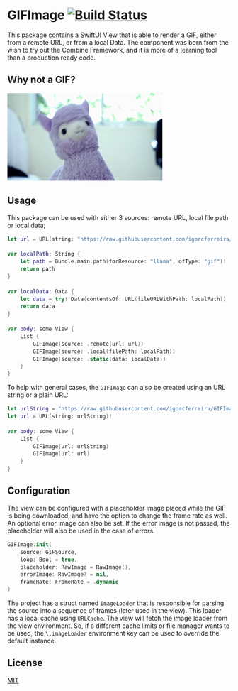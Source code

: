 # GIFImage [![Build Status](https://app.bitrise.io/app/d733d1c0249a401a/status.svg?token=4LmnxZKU0GgcdG6IehKB0Q&branch=main)](https://app.bitrise.io/app/d733d1c0249a401a)

This package contains a SwiftUI View that is able to render a GIF, either from a remote URL, or from a local Data. The component was born from the wish to try out the Combine Framework, and it is more of a learning tool than a production ready code.

## Why not a GIF?

![Hipster LLama](Tests/test.gif)

## Usage

This package can be used with either 3 sources: remote URL, local file path or local data;

```swift
let url = URL(string: "https://raw.githubusercontent.com/igorcferreira/GIFImage/main/Tests/test.gif")!

var localPath: String {
	let path = Bundle.main.path(forResource: "llama", ofType: "gif")!
	return path
}

var localData: Data {
    let data = try! Data(contentsOf: URL(fileURLWithPath: localPath))
    return data
}

var body: some View {
    List {
        GIFImage(source: .remote(url: url))
        GIFImage(source: .local(filePath: localPath))
        GIFImage(source: .static(data: localData))
    }
}
```

To help with general cases, the `GIFImage` can also be created using an URL string or a plain URL:

```swift
let urlString = "https://raw.githubusercontent.com/igorcferreira/GIFImage/main/Tests/test.gif"
let url = URL(string: urlString)!

var body: some View {
    List {
        GIFImage(url: urlString)
        GIFImage(url: url)
    }
}
```

## Configuration

The view can be configured with a placeholder image placed while the GIF is being downloaded, and have the option to change the frame rate as well. An optional error image can also be set. If the error image is not passed, the placeholder will also be used in the case of errors.

```swift
GIFImage.init(
    source: GIFSource,
    loop: Bool = true,
    placeholder: RawImage = RawImage(),
    errorImage: RawImage? = nil,
    frameRate: FrameRate = .dynamic
)
```

The project has a struct named `ImageLoader` that is responsible for parsing the source into a sequence of frames (later used in the view). This loader has a local cache using `URLCache`. The view will fetch the image loader from the view environment. So, if a different cache limits or file manager wants to be used, the `\.imageLoader` environment key can be used to override the default instance.

## License

[MIT](LICENSE)


